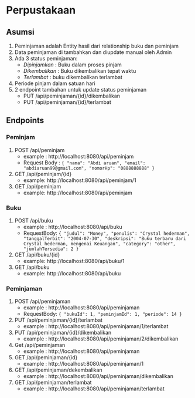 # Perpustakaan 
## Asumsi
1. Peminjaman adalah Entity hasil dari relationship buku dan peminjam
2. Data peminjaman di tambahkan dan diupdate manual oleh Admin
3. Ada 3 status peminjaman:
   * _Dipinjamkan_ : Buku dalam proses pinjam
   * _Dikembalikan_ : Buku dikembalikan tepat waktu
   * _Terlambat_ : buku dikembalikan terlambat
4. Periode pinjam dalam satuan hari
5. 2 endpoint tambahan untuk update status peminjaman
   * PUT /api/peminjaman/{id}/dikembalikan
   * PUT /api/peminjaman/{id}/terlambat
## Endpoints
### Peminjam
1. POST /api/peminjam
   * example : http://localhost:8080/api/peminjam
   * Request Body : `{
     "nama": "Abdi aruan",
     "email": "abdiaruan99@gmail.com",
     "nomorHp": "0888888888"
     }`
2. GET /api/peminjam/{id}
   * example: http://localhost:8080/api/peminjam/1
3. GET /api/peminjam
   * example: http://localhost:8080/api/peminjam

### Buku
1. POST /api/buku
    * example : http://localhost:8080/api/buku
    * RequestBody: `{
      "judul": "Money",
      "penulis": "Crystal hederman",
      "tanggalTerbit": "2004-07-30",
      "deskripsi": "Buku terbaru dari Crystal hederman, mengenai Keuangan",
      "category": "other",
      "jumlahTersedia": 2
      }`
2. GET /api/buku/{id}
   * example: http://localhost:8080/api/buku/1
3. GET /api/buku
   * example: http://localhost:8080/api/buku

### Peminjaman
1. POST /api/peminjaman
   * example : http://localhost:8080/api/peminjaman
   * RequestBody: `{
     "bukuId": 1,
     "peminjamId": 1,
     "periode": 14
     }`
2. PUT /api/peminjaman/{id}/terlambat
    * example : http://localhost:8080/api/peminjaman/1/terlambat
3. PUT /api/peminjaman/{id}/dikembalikan
    * example : http://localhost:8080/api/peminjaman/2/dikembalikan
4. Get /api/peminjaman
    * example : http://localhost:8080/api/peminjaman
5. GET /api/peminjaman/{id}
    * example : http://localhost:8080/api/peminjaman/1
6. GET /api/peminjaman/dekembalikan
    * example : http://localhost:8080/api/peminjaman/dikembalikan
7. GET /api/peminjaman/terlambat
    * example : http://localhost:8080/api/peminjaman/terlambat